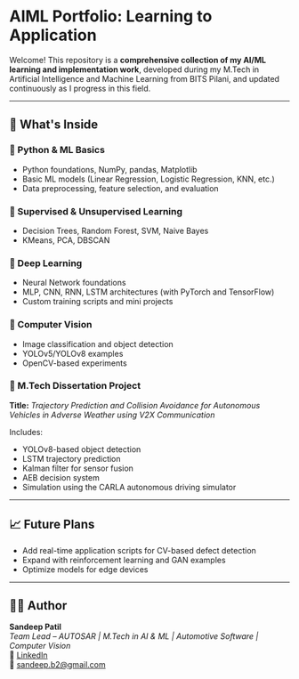 # AIML Portfolio: Learning to Application

Welcome! This repository is a **comprehensive collection of my AI/ML learning and implementation work**, developed during my M.Tech in Artificial Intelligence and Machine Learning from BITS Pilani, and updated continuously as I progress in this field.

---

## 📌 What's Inside

### 🔹 Python & ML Basics
- Python foundations, NumPy, pandas, Matplotlib
- Basic ML models (Linear Regression, Logistic Regression, KNN, etc.)
- Data preprocessing, feature selection, and evaluation

### 🔹 Supervised & Unsupervised Learning
- Decision Trees, Random Forest, SVM, Naive Bayes
- KMeans, PCA, DBSCAN

### 🔹 Deep Learning
- Neural Network foundations
- MLP, CNN, RNN, LSTM architectures (with PyTorch and TensorFlow)
- Custom training scripts and mini projects

### 🔹 Computer Vision
- Image classification and object detection
- YOLOv5/YOLOv8 examples
- OpenCV-based experiments

### 🔹 M.Tech Dissertation Project
**Title:** _Trajectory Prediction and Collision Avoidance for Autonomous Vehicles in Adverse Weather using V2X Communication_

Includes:
- YOLOv8-based object detection
- LSTM trajectory prediction
- Kalman filter for sensor fusion
- AEB decision system
- Simulation using the CARLA autonomous driving simulator

---


## 📈 Future Plans
- Add real-time application scripts for CV-based defect detection  
- Expand with reinforcement learning and GAN examples  
- Optimize models for edge devices  

---

## 🙋‍♂️ Author

**Sandeep Patil**  
*Team Lead – AUTOSAR | M.Tech in AI & ML | Automotive Software | Computer Vision*  
🔗 [LinkedIn](https://www.linkedin.com/in/sandeep-patil-402b6614)  
📧 sandeep.b2@gmail.com
